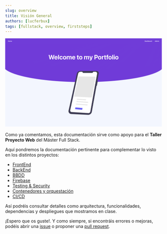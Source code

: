 ```yaml
---
slug: overview
title: Visión General
authors: [lucferbux]
tags: [fullstack, overview, firststeps]
---
```


![Overview Docs](./threepoints-blog-banner.png)

Como ya comentamos, esta documentación sirve como apoyo para el **Taller Proyecto Web** del Máster Full Stack.

Aquí pondremos la documentación pertinente para complementar lo visto en los distintos proyectos:

* [FrontEnd](https://github.com/lucferbux/Taller-FrontEnd)
* [BackEnd](https://github.com/lucferbux/Taller-Backend)
* [BBDD](https://github.com/lucferbux/Taller-BBDD)
* [Firebase](https://github.com/lucferbux/Taller-Firebase)
* [Testing & Security](https://github.com/lucferbux/Taller-Testing-Security)
* [Contenedores y orquestación](https://github.com/lucferbux/Taller-Containerization)
* [CI/CD](https://github.com/lucferbux/Taller-Containerization)

Así podréis consultar detalles como arquitectura, funcionalidades, dependencias y despliegues que mostramos en clase.

¡Espero que os guste!. Y como siempre, si encontráis errores o mejoras, podéis abrir una [issue](https://github.com/lucferbux/Taller-Docusaurus/issues) o proponer una [pull request](https://github.com/lucferbux/Taller-Docusaurus/pulls).
